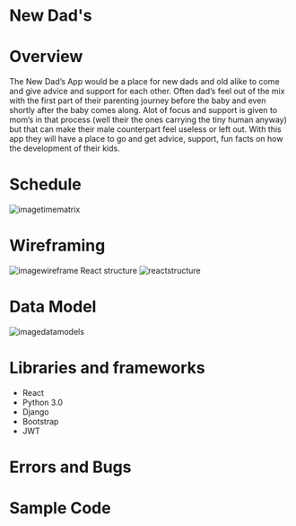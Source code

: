 # New Dad's


# Overview 
The New Dad’s App would be a place for new dads and old alike to come and give advice and support for each other. Often dad’s feel out of the mix with the first part of their parenting journey before the baby and even shortly after the baby comes along. Alot of focus and support is given to mom’s in that process (well their the ones carrying the tiny human anyway) but that can make their male counterpart feel useless or left out. With this app they will have a place to go and get advice, support, fun facts on how the development of their kids. 


# Schedule 

![imagetimematrix](https://res.cloudinary.com/drcgo7zqn/image/upload/v1588968252/timematrix_h28pr7.png)

# Wireframing

![imagewireframe](https://res.cloudinary.com/drcgo7zqn/image/upload/v1588968252/wireframe_ggc95e.png)
React structure
![reactstructure](https://res.cloudinary.com/drcgo7zqn/image/upload/v1588969013/Screen_Shot_2020-05-08_at_2.16.37_PM_lkhdkl.png)

# Data Model

![imagedatamodels](https://res.cloudinary.com/drcgo7zqn/image/upload/v1588968252/data_structure_zaci8e.png)

# Libraries and frameworks

  - React
  - Python 3.0
  - Django
  - Bootstrap
  - JWT
  
# Errors and Bugs


# Sample Code
